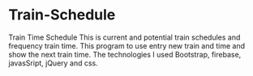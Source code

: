 # Train-Schedule
Train Time Schedule
This is current and potential train schedules and frequency train time. This program to use entry new train and time and show
the next train time. The technologies I used Bootstrap, firebase, javasSript, jQuery and css.
